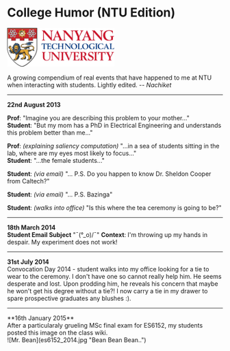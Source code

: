 # College Humor (NTU Edition)
<!--[NTU Sheild](ntu.jpg)-->
<img src="ntu.jpg" alt="NTU Shield" style="width: 250px;"/>

A growing compendium of real events that have happened to me at NTU when
interacting with students. Lightly edited. -- *Nachiket*

<hr>

**22nd August 2013**<br>

**Prof**: "Imagine you are describing this problem to your mother..."<br>
**Student**: "But my mom has a PhD in Electrical Engineering and understands this problem better than me..."<br>

**Prof**: *(explaining saliency computation)* "...in a sea of students sitting in the lab, where are my eyes most likely to focus..."<br>
**Student**: "...the female students..."<br>

**Student**: *(via email)* "... P.S. Do you happen to know Dr. Sheldon Cooper from Caltech?" <br>

**Student**: *(via email)* "... P.S. Bazinga" <br> 

**Student**: *(walks into office)* "Is this where the tea ceremony is going to be?" <br>

<hr>

**18th March 2014** <br>
**Student Email Subject** "¯\(°_o)/¯"
**Context**: I'm throwing up my hands in despair. My experiment does not work!

<hr>

**31st July 2014** <br>
Convocation Day 2014 - student walks into my office looking for a tie to wear
to the ceremony. I don't have one so cannot really help him. He seems desperate
and lost. Upon prodding him, he reveals his concern that maybe he won't get his
degree without a tie?! I now carry a tie in my drawer to spare prospective
graduates any blushes :).

<hr>
**16th January 2015** <br>
After a particularaly grueling MSc final exam for ES6152, my students posted this image on the class wiki.<br>
![Mr. Bean](es6152_2014.jpg "Bean Bean Bean..")
<br>


